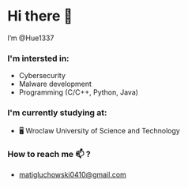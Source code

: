 # Hi there 👋


 I’m @Hue1337

### I'm intersted in:
 - Cybersecurity
 - Malware development
 - Programming (C/C++, Python, Java)

### I'm currently studying at:
  - 🖥 Wroclaw University of Science and Technology


### How to reach me 📫 ?
- matigluchowski0410@gmail.com




